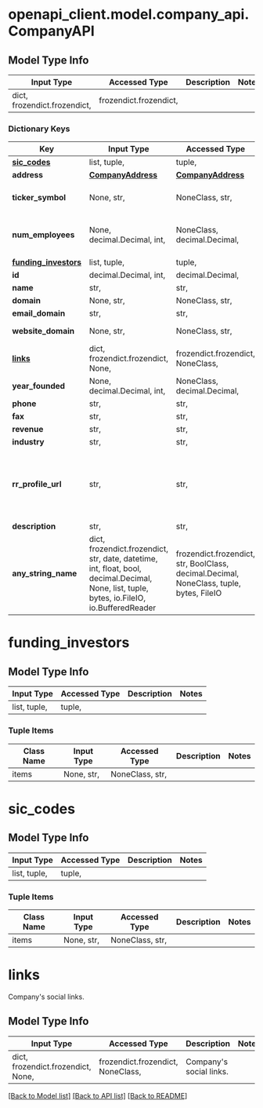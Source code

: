 # openapi_client.model.company_api.CompanyAPI

## Model Type Info
Input Type | Accessed Type | Description | Notes
------------ | ------------- | ------------- | -------------
dict, frozendict.frozendict,  | frozendict.frozendict,  |  | 

### Dictionary Keys
Key | Input Type | Accessed Type | Description | Notes
------------ | ------------- | ------------- | ------------- | -------------
**[sic_codes](#sic_codes)** | list, tuple,  | tuple,  |  | 
**address** | [**CompanyAddress**](CompanyAddress.md) | [**CompanyAddress**](CompanyAddress.md) |  | 
**ticker_symbol** | None, str,  | NoneClass, str,  | Company ticker symbol, if available. | 
**num_employees** | None, decimal.Decimal, int,  | NoneClass, decimal.Decimal,  | Number of employees working at this company. | 
**[funding_investors](#funding_investors)** | list, tuple,  | tuple,  |  | 
**id** | decimal.Decimal, int,  | decimal.Decimal,  |  | [optional] 
**name** | str,  | str,  |  | [optional] 
**domain** | None, str,  | NoneClass, str,  |  | [optional] 
**email_domain** | str,  | str,  |  | [optional] 
**website_domain** | None, str,  | NoneClass, str,  | Company&#x27;s website. | [optional] 
**[links](#links)** | dict, frozendict.frozendict, None,  | frozendict.frozendict, NoneClass,  | Company&#x27;s social links. | [optional] 
**year_founded** | None, decimal.Decimal, int,  | NoneClass, decimal.Decimal,  | Year company was founded. | [optional] 
**phone** | str,  | str,  |  | [optional] 
**fax** | str,  | str,  |  | [optional] 
**revenue** | str,  | str,  |  | [optional] 
**industry** | str,  | str,  |  | [optional] 
**rr_profile_url** | str,  | str,  | rocketreach.co URL where you can view more information about this company. | [optional] 
**description** | str,  | str,  |  | [optional] 
**any_string_name** | dict, frozendict.frozendict, str, date, datetime, int, float, bool, decimal.Decimal, None, list, tuple, bytes, io.FileIO, io.BufferedReader | frozendict.frozendict, str, BoolClass, decimal.Decimal, NoneClass, tuple, bytes, FileIO | any string name can be used but the value must be the correct type | [optional]

# funding_investors

## Model Type Info
Input Type | Accessed Type | Description | Notes
------------ | ------------- | ------------- | -------------
list, tuple,  | tuple,  |  | 

### Tuple Items
Class Name | Input Type | Accessed Type | Description | Notes
------------- | ------------- | ------------- | ------------- | -------------
items | None, str,  | NoneClass, str,  |  | 

# sic_codes

## Model Type Info
Input Type | Accessed Type | Description | Notes
------------ | ------------- | ------------- | -------------
list, tuple,  | tuple,  |  | 

### Tuple Items
Class Name | Input Type | Accessed Type | Description | Notes
------------- | ------------- | ------------- | ------------- | -------------
items | None, str,  | NoneClass, str,  |  | 

# links

Company's social links.

## Model Type Info
Input Type | Accessed Type | Description | Notes
------------ | ------------- | ------------- | -------------
dict, frozendict.frozendict, None,  | frozendict.frozendict, NoneClass,  | Company&#x27;s social links. | 

[[Back to Model list]](../../README.md#documentation-for-models) [[Back to API list]](../../README.md#documentation-for-api-endpoints) [[Back to README]](../../README.md)


